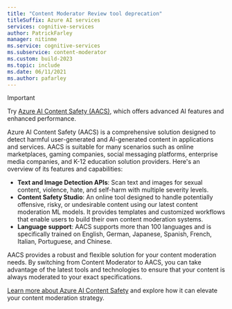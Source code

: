 ```yaml
---
title: "Content Moderator Review tool deprecation"
titleSuffix: Azure AI services
services: cognitive-services
author: PatrickFarley
manager: nitinme
ms.service: cognitive-services
ms.subservice: content-moderator
ms.custom: build-2023
ms.topic: include
ms.date: 06/11/2021
ms.author: pafarley
---
```



> [!IMPORTANT]
> Try [Azure AI Content Safety (AACS)](/azure/ai-services/content-safety/overview), which offers advanced AI features and enhanced performance.
>
> Azure AI Content Safety (AACS) is a comprehensive solution designed to detect harmful user-generated and AI-generated content in applications and services. AACS is suitable for many scenarios such as online marketplaces, gaming companies, social messaging platforms, enterprise media companies, and K-12 education solution providers. Here's an overview of its features and capabilities:
> 
> - **Text and Image Detection APIs**: Scan text and images for sexual content, violence, hate, and self-harm with multiple severity levels.
> - **Content Safety Studio**: An online tool designed to handle potentially offensive, risky, or undesirable content using our latest content moderation ML models. It provides templates and customized workflows that enable users to build their own content moderation systems.
> - **Language support**: AACS supports more than 100 languages and is specifically trained on English, German, Japanese, Spanish, French, Italian, Portuguese, and Chinese.
>
> AACS provides a robust and flexible solution for your content moderation needs. By switching from Content Moderator to AACS, you can take advantage of the latest tools and technologies to ensure that your content is always moderated to your exact specifications.
>
> [Learn more about Azure AI Content Safety](/azure/ai-services/content-safety/overview) and explore how it can elevate your content moderation strategy.